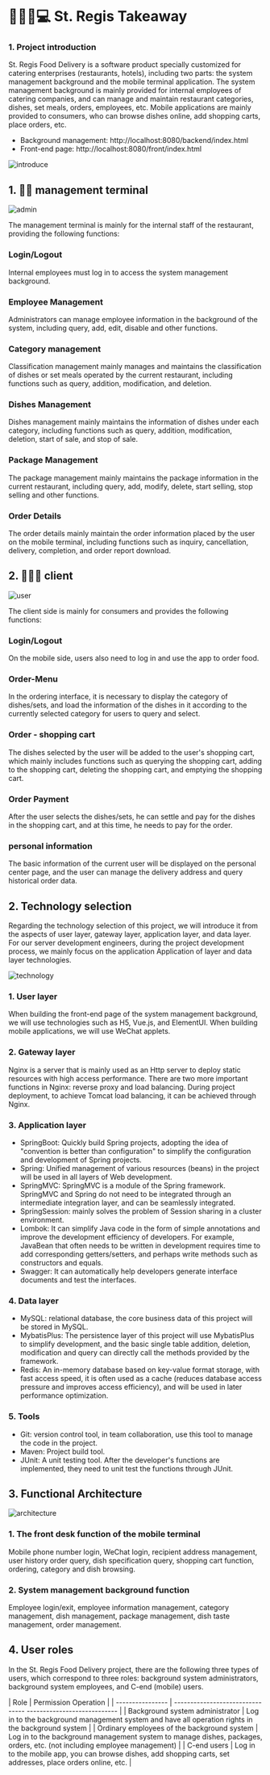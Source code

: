 # 🍔🍟📱💻 St. Regis Takeaway

### 1. Project introduction
St. Regis Food Delivery is a software product specially customized for catering enterprises (restaurants, hotels), including two parts: the system management background and the mobile terminal application. The system management background is mainly provided for internal employees of catering companies, and can manage and maintain restaurant categories, dishes, set meals, orders, employees, etc. Mobile applications are mainly provided to consumers, who can browse dishes online, add shopping carts, place orders, etc.


- Background management: http://localhost:8080/backend/index.html
- Front-end page: http://localhost:8080/front/index.html


![introduce](doc/img/introduce.png)


## 1. 🧑‍💼 management terminal

![admin](doc/img/admin.png)

The management terminal is mainly for the internal staff of the restaurant, providing the following functions:

### Login/Logout

Internal employees must log in to access the system management background.

### Employee Management

Administrators can manage employee information in the background of the system, including query, add, edit, disable and other functions.

### Category management

Classification management mainly manages and maintains the classification of dishes or set meals operated by the current restaurant, including functions such as query, addition, modification, and deletion.

### Dishes Management

Dishes management mainly maintains the information of dishes under each category, including functions such as query, addition, modification, deletion, start of sale, and stop of sale.

### Package Management

The package management mainly maintains the package information in the current restaurant, including query, add, modify, delete, start selling, stop selling and other functions.

### Order Details

The order details mainly maintain the order information placed by the user on the mobile terminal, including functions such as inquiry, cancellation, delivery, completion, and order report download.

## 2. 🧑‍🤝‍🧑 client

![user](doc/img/user.png)

The client side is mainly for consumers and provides the following functions:

### Login/Logout

On the mobile side, users also need to log in and use the app to order food.

### Order-Menu

In the ordering interface, it is necessary to display the category of dishes/sets, and load the information of the dishes in it according to the currently selected category for users to query and select.

### Order - shopping cart

The dishes selected by the user will be added to the user's shopping cart, which mainly includes functions such as querying the shopping cart, adding to the shopping cart, deleting the shopping cart, and emptying the shopping cart.

### Order Payment

After the user selects the dishes/sets, he can settle and pay for the dishes in the shopping cart, and at this time, he needs to pay for the order.

### personal information

The basic information of the current user will be displayed on the personal center page, and the user can manage the delivery address and query historical order data.


## 2. Technology selection

Regarding the technology selection of this project, we will introduce it from the aspects of user layer, gateway layer, application layer, and data layer. For our server development engineers, during the project development process, we mainly focus on the application Application of layer and data layer technologies.

![technology](doc/img/technology.png)

### 1. User layer

When building the front-end page of the system management background, we will use technologies such as H5, Vue.js, and ElementUI. When building mobile applications, we will use WeChat applets.

### 2. Gateway layer

Nginx is a server that is mainly used as an Http server to deploy static resources with high access performance. There are two more important functions in Nginx: reverse proxy and load balancing. During project deployment, to achieve Tomcat load balancing, it can be achieved through Nginx.

### 3. Application layer

- SpringBoot: Quickly build Spring projects, adopting the idea of "convention is better than configuration" to simplify the configuration and development of Spring projects.
- Spring: Unified management of various resources (beans) in the project will be used in all layers of Web development.
- SpringMVC: SpringMVC is a module of the Spring framework. SpringMVC and Spring do not need to be integrated through an intermediate integration layer, and can be seamlessly integrated.
- SpringSession: mainly solves the problem of Session sharing in a cluster environment.
- Lombok: It can simplify Java code in the form of simple annotations and improve the development efficiency of developers. For example, JavaBean that often needs to be written in development requires time to add corresponding getters/setters, and perhaps write methods such as constructors and equals.
- Swagger: It can automatically help developers generate interface documents and test the interfaces.

### 4. Data layer

- MySQL: relational database, the core business data of this project will be stored in MySQL.
- MybatisPlus: The persistence layer of this project will use MybatisPlus to simplify development, and the basic single table addition, deletion, modification and query can directly call the methods provided by the framework.
- Redis: An in-memory database based on key-value format storage, with fast access speed, it is often used as a cache (reduces database access pressure and improves access efficiency), and will be used in later performance optimization.

### 5. Tools

- Git: version control tool, in team collaboration, use this tool to manage the code in the project.
- Maven: Project build tool.
- JUnit: A unit testing tool. After the developer's functions are implemented, they need to unit test the functions through JUnit.

## 3. Functional Architecture

![architecture](doc/img/architecture.png)

### 1. The front desk function of the mobile terminal

Mobile phone number login, WeChat login, recipient address management, user history order query, dish specification query, shopping cart function, ordering, category and dish browsing.

### 2. System management background function

Employee login/exit, employee information management, category management, dish management, package management, dish taste management, order management.

## 4. User roles

In the St. Regis Food Delivery project, there are the following three types of users, which correspond to three roles: background system administrators, background system employees, and C-end (mobile) users.

| Role | Permission Operation |
| ---------------- | -------------------------------- ---------------------------- |
| Background system administrator | Log in to the background management system and have all operation rights in the background system |
| Ordinary employees of the background system | Log in to the background management system to manage dishes, packages, orders, etc. (not including employee management) |
| C-end users | Log in to the mobile app, you can browse dishes, add shopping carts, set addresses, place orders online, etc. |